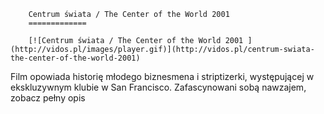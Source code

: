 
        Centrum świata / The Center of the World 2001 
        =============
        
        [![Centrum świata / The Center of the World 2001 ](http://vidos.pl/images/player.gif)](http://vidos.pl/centrum-swiata-the-center-of-the-world-2001)
        
        
 Film opowiada historię młodego biznesmena i striptizerki, występującej w ekskluzywnym klubie w San Francisco. Zafascynowani sobą nawzajem, zobacz pełny opis
    
